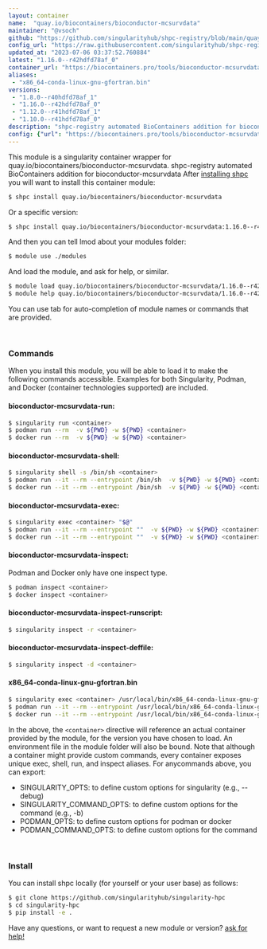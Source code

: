 ```yaml
---
layout: container
name:  "quay.io/biocontainers/bioconductor-mcsurvdata"
maintainer: "@vsoch"
github: "https://github.com/singularityhub/shpc-registry/blob/main/quay.io/biocontainers/bioconductor-mcsurvdata/container.yaml"
config_url: "https://raw.githubusercontent.com/singularityhub/shpc-registry/main/quay.io/biocontainers/bioconductor-mcsurvdata/container.yaml"
updated_at: "2023-07-06 03:37:52.760884"
latest: "1.16.0--r42hdfd78af_0"
container_url: "https://biocontainers.pro/tools/bioconductor-mcsurvdata"
aliases:
 - "x86_64-conda-linux-gnu-gfortran.bin"
versions:
 - "1.8.0--r40hdfd78af_1"
 - "1.16.0--r42hdfd78af_0"
 - "1.12.0--r41hdfd78af_1"
 - "1.10.0--r41hdfd78af_0"
description: "shpc-registry automated BioContainers addition for bioconductor-mcsurvdata"
config: {"url": "https://biocontainers.pro/tools/bioconductor-mcsurvdata", "maintainer": "@vsoch", "description": "shpc-registry automated BioContainers addition for bioconductor-mcsurvdata", "latest": {"1.16.0--r42hdfd78af_0": "sha256:9fbcd220ac784c3cfe984c332c848c439b14a8f0753ffeb5a44d66adab4d7b5f"}, "tags": {"1.8.0--r40hdfd78af_1": "sha256:b7d29cae7158e28fc11956e4b1fc3e6bf778c6d4b2015726f3ca40937b25fd9c", "1.16.0--r42hdfd78af_0": "sha256:9fbcd220ac784c3cfe984c332c848c439b14a8f0753ffeb5a44d66adab4d7b5f", "1.12.0--r41hdfd78af_1": "sha256:2c3ac0097216d2cce03efee51b0e9dd82d74846941c6b22296a64592cf443580", "1.10.0--r41hdfd78af_0": "sha256:ebf67a579c7ba9665c6c0d1e68326db522eb90ec635ebbf37b70425b5204a106"}, "docker": "quay.io/biocontainers/bioconductor-mcsurvdata", "aliases": {"x86_64-conda-linux-gnu-gfortran.bin": "/usr/local/bin/x86_64-conda-linux-gnu-gfortran.bin"}}
---
```


This module is a singularity container wrapper for quay.io/biocontainers/bioconductor-mcsurvdata.
shpc-registry automated BioContainers addition for bioconductor-mcsurvdata
After [installing shpc](#install) you will want to install this container module:


```bash
$ shpc install quay.io/biocontainers/bioconductor-mcsurvdata
```

Or a specific version:

```bash
$ shpc install quay.io/biocontainers/bioconductor-mcsurvdata:1.16.0--r42hdfd78af_0
```

And then you can tell lmod about your modules folder:

```bash
$ module use ./modules
```

And load the module, and ask for help, or similar.

```bash
$ module load quay.io/biocontainers/bioconductor-mcsurvdata/1.16.0--r42hdfd78af_0
$ module help quay.io/biocontainers/bioconductor-mcsurvdata/1.16.0--r42hdfd78af_0
```

You can use tab for auto-completion of module names or commands that are provided.

<br>

### Commands

When you install this module, you will be able to load it to make the following commands accessible.
Examples for both Singularity, Podman, and Docker (container technologies supported) are included.

#### bioconductor-mcsurvdata-run:

```bash
$ singularity run <container>
$ podman run --rm  -v ${PWD} -w ${PWD} <container>
$ docker run --rm  -v ${PWD} -w ${PWD} <container>
```

#### bioconductor-mcsurvdata-shell:

```bash
$ singularity shell -s /bin/sh <container>
$ podman run --it --rm --entrypoint /bin/sh  -v ${PWD} -w ${PWD} <container>
$ docker run --it --rm --entrypoint /bin/sh  -v ${PWD} -w ${PWD} <container>
```

#### bioconductor-mcsurvdata-exec:

```bash
$ singularity exec <container> "$@"
$ podman run --it --rm --entrypoint ""  -v ${PWD} -w ${PWD} <container> "$@"
$ docker run --it --rm --entrypoint ""  -v ${PWD} -w ${PWD} <container> "$@"
```

#### bioconductor-mcsurvdata-inspect:

Podman and Docker only have one inspect type.

```bash
$ podman inspect <container>
$ docker inspect <container>
```

#### bioconductor-mcsurvdata-inspect-runscript:

```bash
$ singularity inspect -r <container>
```

#### bioconductor-mcsurvdata-inspect-deffile:

```bash
$ singularity inspect -d <container>
```


#### x86_64-conda-linux-gnu-gfortran.bin

```bash
$ singularity exec <container> /usr/local/bin/x86_64-conda-linux-gnu-gfortran.bin
$ podman run --it --rm --entrypoint /usr/local/bin/x86_64-conda-linux-gnu-gfortran.bin   -v ${PWD} -w ${PWD} <container> -c " $@"
$ docker run --it --rm --entrypoint /usr/local/bin/x86_64-conda-linux-gnu-gfortran.bin   -v ${PWD} -w ${PWD} <container> -c " $@"
```



In the above, the `<container>` directive will reference an actual container provided
by the module, for the version you have chosen to load. An environment file in the
module folder will also be bound. Note that although a container
might provide custom commands, every container exposes unique exec, shell, run, and
inspect aliases. For anycommands above, you can export:

 - SINGULARITY_OPTS: to define custom options for singularity (e.g., --debug)
 - SINGULARITY_COMMAND_OPTS: to define custom options for the command (e.g., -b)
 - PODMAN_OPTS: to define custom options for podman or docker
 - PODMAN_COMMAND_OPTS: to define custom options for the command

<br>

### Install

You can install shpc locally (for yourself or your user base) as follows:

```bash
$ git clone https://github.com/singularityhub/singularity-hpc
$ cd singularity-hpc
$ pip install -e .
```

Have any questions, or want to request a new module or version? [ask for help!](https://github.com/singularityhub/singularity-hpc/issues)